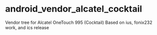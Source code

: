 android_vendor_alcatel_cocktail
===============================

Vendor tree for Alcatel OneTouch 995 (Cocktail)
Based on ius, fonix232 work, and ics release
